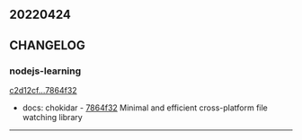 ## 20220424

## CHANGELOG

### nodejs-learning

[c2d12cf...7864f32](https://github.com/zhbhun/nodejs-learning/compare/c2d12cf...7864f32)

* docs: chokidar - [7864f32](https://github.com/zhbhun/nodejs-learning/commit/7864f3204673fc2595fa8c00c41237799d68f6bf)
    Minimal and efficient cross-platform file watching library
    


---

